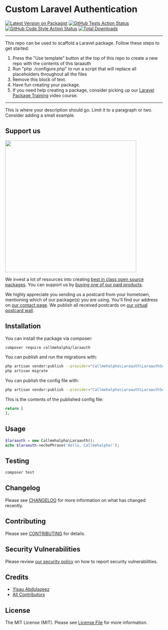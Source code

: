 # Custom Laravel Authentication

[![Latest Version on Packagist](https://img.shields.io/packagist/v/callmehalpha/laraauth.svg?style=flat-square)](https://packagist.org/packages/callmehalpha/laraauth)
[![GitHub Tests Action Status](https://img.shields.io/github/workflow/status/callmehalpha/laraauth/run-tests?label=tests)](https://github.com/callmehalpha/laraauth/actions?query=workflow%3Arun-tests+branch%3Amain)
[![GitHub Code Style Action Status](https://img.shields.io/github/workflow/status/callmehalpha/laraauth/Check%20&%20fix%20styling?label=code%20style)](https://github.com/callmehalpha/laraauth/actions?query=workflow%3A"Check+%26+fix+styling"+branch%3Amain)
[![Total Downloads](https://img.shields.io/packagist/dt/callmehalpha/laraauth.svg?style=flat-square)](https://packagist.org/packages/callmehalpha/laraauth)

---
This repo can be used to scaffold a Laravel package. Follow these steps to get started:

1. Press the "Use template" button at the top of this repo to create a new repo with the contents of this laraauth
2. Run "php ./configure.php" to run a script that will replace all placeholders throughout all the files
3. Remove this block of text.
4. Have fun creating your package.
5. If you need help creating a package, consider picking up our <a href="https://laravelpackage.training">Laravel Package Training</a> video course.
---

This is where your description should go. Limit it to a paragraph or two. Consider adding a small example.

## Support us

[<img src="https://github-ads.s3.eu-central-1.amazonaws.com/laraauth.jpg?t=1" width="419px" />](https://spatie.be/github-ad-click/laraauth)

We invest a lot of resources into creating [best in class open source packages](https://spatie.be/open-source). You can support us by [buying one of our paid products](https://spatie.be/open-source/support-us).

We highly appreciate you sending us a postcard from your hometown, mentioning which of our package(s) you are using. You'll find our address on [our contact page](https://spatie.be/about-us). We publish all received postcards on [our virtual postcard wall](https://spatie.be/open-source/postcards).

## Installation

You can install the package via composer:

```bash
composer require callmehalpha/laraauth
```

You can publish and run the migrations with:

```bash
php artisan vendor:publish --provider="Callmehalpha\Laraauth\LaraauthServiceProvider" --tag="laraauth-migrations"
php artisan migrate
```

You can publish the config file with:
```bash
php artisan vendor:publish --provider="Callmehalpha\Laraauth\LaraauthServiceProvider" --tag="laraauth-config"
```

This is the contents of the published config file:

```php
return [
];
```

## Usage

```php
$laraauth = new Callmehalpha\Laraauth();
echo $laraauth->echoPhrase('Hello, Callmehalpha!');
```

## Testing

```bash
composer test
```

## Changelog

Please see [CHANGELOG](CHANGELOG.md) for more information on what has changed recently.

## Contributing

Please see [CONTRIBUTING](.github/CONTRIBUTING.md) for details.

## Security Vulnerabilities

Please review [our security policy](../../security/policy) on how to report security vulnerabilities.

## Credits

- [Yisau Abdulazeez](https://github.com/callmehalpha)
- [All Contributors](../../contributors)

## License

The MIT License (MIT). Please see [License File](LICENSE.md) for more information.
